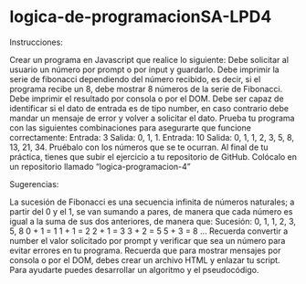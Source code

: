 # logica-de-programacionSA-LPD4
Instrucciones:

 

Crear un programa en Javascript que realice lo siguiente:
Debe solicitar al usuario un número por prompt o por input y guardarlo.
Debe imprimir la serie de fibonacci dependiendo del número recibido, es decir, si el programa recibe un 8, debe mostrar 8 números de la serie de Fibonacci.
Debe imprimir el resultado por consola o por el DOM.
Debe ser capaz de identificar si el dato de entrada es de tipo number, en caso contrario debe mandar un mensaje de error y volver a solicitar el dato.
Prueba tu programa con las siguientes combinaciones para asegurarte que funcione correctamente:
Entrada: 
3
Salida: 
0, 1, 1.
Entrada: 
10
Salida: 
0, 1, 1, 2, 3, 5, 8, 13, 21, 34.
Pruébalo con los números que se te ocurran.
Al final de tu práctica, tienes que subir el ejercicio a tu repositorio de GitHub.
Colócalo en un repositorio llamado “logica-programacion-4”
 

Sugerencias:

La sucesión de Fibonacci es una secuencia infinita de números naturales; a partir del 0 y el 1, se van sumando a pares, de manera que cada número es igual a la suma de sus dos anteriores, de manera que:
Sucesión: 0, 1, 1, 2, 3, 5, 8
0 + 1 = 1
1 + 1 = 2
2 + 1 = 3
3 + 2 = 5
5 + 3 = 8
…
Recuerda convertir a number el valor solicitado por prompt y verificar que sea un número para evitar errores en tu programa.
Recuerda que para mostrar mensajes por consola o por el DOM, debes crear un archivo HTML y enlazar tu script.
Para ayudarte puedes desarrollar un algoritmo y el pseudocódigo.
